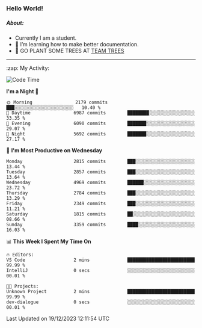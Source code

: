 ### Hello World!

##### About:
- Currently I am a student.
- 🌱 I’m learning how to make better documentation.
- 🌱 GO PLANT SOME TREES AT [TEAM TREES](https://teamtrees.org/)

---
  <summary>:zap: My Activity:</summary>
  
<!--START_SECTION:waka-->
![Code Time](http://img.shields.io/badge/Code%20Time-1%2C267%20hrs%2050%20mins-blue)

**I'm a Night 🦉** 

```text
🌞 Morning                2179 commits        ███░░░░░░░░░░░░░░░░░░░░░░   10.40 % 
🌆 Daytime                6987 commits        ████████░░░░░░░░░░░░░░░░░   33.35 % 
🌃 Evening                6090 commits        ███████░░░░░░░░░░░░░░░░░░   29.07 % 
🌙 Night                  5692 commits        ███████░░░░░░░░░░░░░░░░░░   27.17 % 
```
📅 **I'm Most Productive on Wednesday** 

```text
Monday                   2815 commits        ███░░░░░░░░░░░░░░░░░░░░░░   13.44 % 
Tuesday                  2857 commits        ███░░░░░░░░░░░░░░░░░░░░░░   13.64 % 
Wednesday                4969 commits        ██████░░░░░░░░░░░░░░░░░░░   23.72 % 
Thursday                 2784 commits        ███░░░░░░░░░░░░░░░░░░░░░░   13.29 % 
Friday                   2349 commits        ███░░░░░░░░░░░░░░░░░░░░░░   11.21 % 
Saturday                 1815 commits        ██░░░░░░░░░░░░░░░░░░░░░░░   08.66 % 
Sunday                   3359 commits        ████░░░░░░░░░░░░░░░░░░░░░   16.03 % 
```


📊 **This Week I Spent My Time On** 

```text
🔥 Editors: 
VS Code                  2 mins              █████████████████████████   99.99 % 
IntelliJ                 0 secs              ░░░░░░░░░░░░░░░░░░░░░░░░░   00.01 % 

🐱‍💻 Projects: 
Unknown Project          2 mins              █████████████████████████   99.99 % 
dev-dialogue             0 secs              ░░░░░░░░░░░░░░░░░░░░░░░░░   00.01 % 
```


 Last Updated on 19/12/2023 12:11:54 UTC
<!--END_SECTION:waka-->
